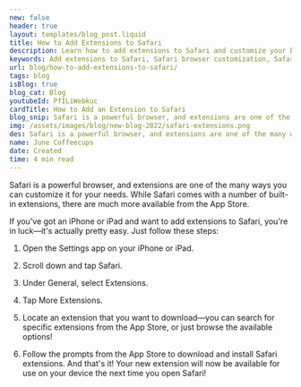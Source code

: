 ```yaml
---
new: false
header: true
layout: templates/blog_post.liquid
title: How to Add Extensions to Safari
description: Learn how to add extensions to Safari and customize your browsing experience. Discover the wide range of extensions available from the App Store to enhance Safari's functionality and meet your specific needs.
keywords: Add extensions to Safari, Safari browser customization, Safari extensions from App Store, enhance Safari functionality, Safari customization guide
url: blog/how-to-add-extensions-to-safari/
tags: blog
isBlog: true
blog_cat: Blog
youtubeId: PfILiWebkuc
cardTitle: How to Add an Extension to Safari
blog_snip: Safari is a powerful browser, and extensions are one of the many ways you can customize it for your needs. Discover how to add extensions to Safari and explore the wide range of options available from the App Store to enhance your browsing experience.
img: /assets/images/blog/new-blog-2022/safari-extensions.png
des: Safari is a powerful browser, and extensions are one of the many ways you can customize it for your needs. While Safari comes with a number of built-in extensions, the App Store offers a wide variety of additional extensions to enhance your browsing experience.
name: June Coffeecups
date: Created
time: 4 min read
---
```


Safari is a powerful browser, and extensions are one of the many ways you can customize it for your
needs. While Safari comes with a number of built-in extensions, there are much more available from
the App Store.

If you've got an iPhone or iPad and want to add extensions to Safari, you're in luck—it's actually
pretty easy. Just follow these steps:

1. Open the Settings app on your iPhone or iPad.

2. Scroll down and tap Safari.

3. Under General, select Extensions.

4. Tap More Extensions.

5. Locate an extension that you want to download—you can search for specific extensions from the App
   Store, or just browse the available options!

6. Follow the prompts from the App Store to download and install Safari extensions. And that's it!
   Your new extension will now be available for use on your device the next time you open Safari!

